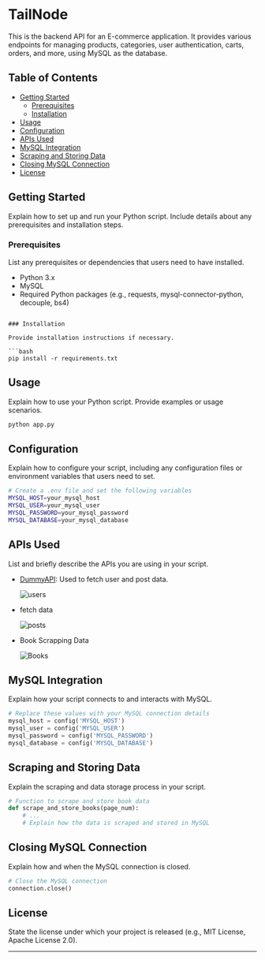 

# TailNode

This is the backend API for an E-commerce application. It provides various endpoints for managing products, categories, user authentication, carts, orders, and more, using MySQL as the database.

## Table of Contents

- [Getting Started](#getting-started)
  - [Prerequisites](#prerequisites)
  - [Installation](#installation)
- [Usage](#usage)
- [Configuration](#configuration)
- [APIs Used](#apis-used)
- [MySQL Integration](#mysql-integration)
- [Scraping and Storing Data](#scraping-and-storing-data)
- [Closing MySQL Connection](#closing-mysql-connection)
- [License](#license)

## Getting Started

Explain how to set up and run your Python script. Include details about any prerequisites and installation steps.

### Prerequisites

List any prerequisites or dependencies that users need to have installed.


- Python 3.x
- MySQL
- Required Python packages (e.g., requests, mysql-connector-python, decouple, bs4)
```

### Installation

Provide installation instructions if necessary.

```bash
pip install -r requirements.txt
```

## Usage

Explain how to use your Python script. Provide examples or usage scenarios.

```bash
python app.py
```

## Configuration

Explain how to configure your script, including any configuration files or environment variables that users need to set.

```bash
# Create a .env file and set the following variables
MYSQL_HOST=your_mysql_host
MYSQL_USER=your_mysql_user
MYSQL_PASSWORD=your_mysql_password
MYSQL_DATABASE=your_mysql_database
```

## APIs Used

List and briefly describe the APIs you are using in your script.

- [DummyAPI](https://dummyapi.io/): Used to fetch user and post data.

  ![users](https://www.linkpicture.com/q/users.jpeg)

- fetch data

  ![posts](https://www.linkpicture.com/q/posts_1.jpeg)

- Book Scrapping Data
  
  ![Books](https://www.linkpicture.com/q/books_4.jpeg)  

## MySQL Integration

Explain how your script connects to and interacts with MySQL.

```python
# Replace these values with your MySQL connection details
mysql_host = config('MYSQL_HOST')
mysql_user = config('MYSQL_USER')
mysql_password = config('MYSQL_PASSWORD')
mysql_database = config('MYSQL_DATABASE')
```

## Scraping and Storing Data

Explain the scraping and data storage process in your script.

```python
# Function to scrape and store book data
def scrape_and_store_books(page_num):
    # ...
    # Explain how the data is scraped and stored in MySQL
```

## Closing MySQL Connection

Explain how and when the MySQL connection is closed.

```python
# Close the MySQL connection
connection.close()
```

## License

State the license under which your project is released (e.g., MIT License, Apache License 2.0).

---


```
